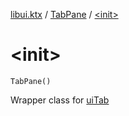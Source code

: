 [libui.ktx](../index.md) / [TabPane](index.md) / [&lt;init&gt;](./-init-.md)

# &lt;init&gt;

`TabPane()`

Wrapper class for [uiTab](../../libui/ui-tab.md)

